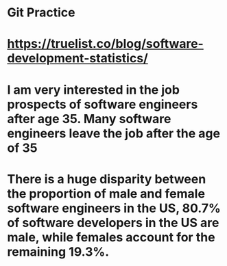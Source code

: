 # Git Practice
# https://truelist.co/blog/software-development-statistics/
# I am very interested in the job prospects of software engineers after age 35. Many software engineers leave the job after the age of 35
# There is a huge disparity between the proportion of male and female software engineers in the US, 80.7% of software developers in the US are male, while females account for the remaining 19.3%.